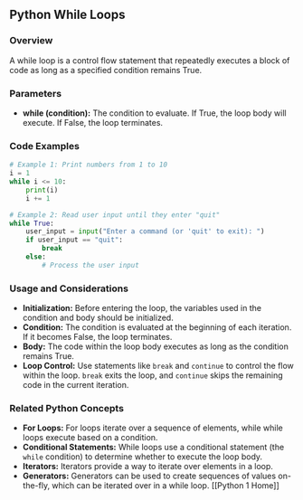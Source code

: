 ## Python While Loops

### Overview

A while loop is a control flow statement that repeatedly executes a block of code as long as a specified condition remains True.

### Parameters

* **while (condition):** The condition to evaluate. If True, the loop body will execute. If False, the loop terminates.

### Code Examples

```python
# Example 1: Print numbers from 1 to 10
i = 1
while i <= 10:
    print(i)
    i += 1

# Example 2: Read user input until they enter "quit"
while True:
    user_input = input("Enter a command (or 'quit' to exit): ")
    if user_input == "quit":
        break
    else:
        # Process the user input
```

### Usage and Considerations

* **Initialization:** Before entering the loop, the variables used in the condition and body should be initialized.
* **Condition:** The condition is evaluated at the beginning of each iteration. If it becomes False, the loop terminates.
* **Body:** The code within the loop body executes as long as the condition remains True.
* **Loop Control:** Use statements like `break` and `continue` to control the flow within the loop. `break` exits the loop, and `continue` skips the remaining code in the current iteration.

### Related Python Concepts

* **For Loops:** For loops iterate over a sequence of elements, while while loops execute based on a condition.
* **Conditional Statements:** While loops use a conditional statement (the `while` condition) to determine whether to execute the loop body.
* **Iterators:** Iterators provide a way to iterate over elements in a loop.
* **Generators:** Generators can be used to create sequences of values on-the-fly, which can be iterated over in a while loop.
[[Python 1 Home]]